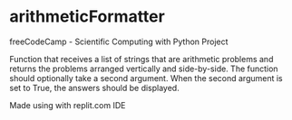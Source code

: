 # arithmeticFormatter
freeCodeCamp - Scientific Computing with Python Project

Function that receives a list of strings that are arithmetic problems and returns the problems arranged vertically and side-by-side. The function should optionally take a second argument. When the second argument is set to True, the answers should be displayed.

Made using with replit.com IDE